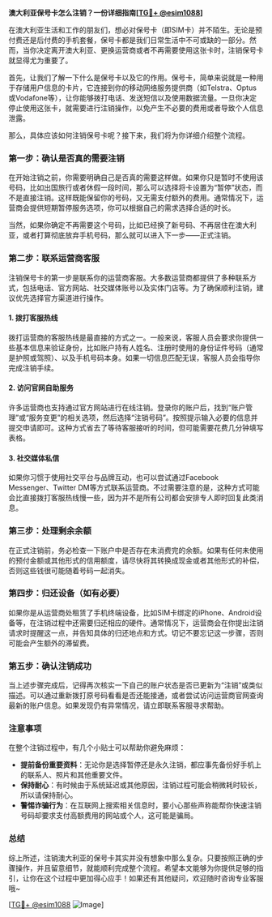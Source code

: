 **澳大利亚保号卡怎么注销？一份详细指南[[TG💪+ @esim1088](https://t.me/s/esim1088)]**

在澳大利亚生活和工作的朋友们，想必对保号卡（即SIM卡）并不陌生。无论是预付费还是后付费的手机套餐，保号卡都是我们日常生活中不可或缺的一部分。然而，当你决定离开澳大利亚、更换运营商或者不再需要使用这张卡时，注销保号卡就显得尤为重要了。

首先，让我们了解一下什么是保号卡以及它的作用。保号卡，简单来说就是一种用于存储用户信息的卡片，它连接到你的移动网络服务提供商（如Telstra、Optus或Vodafone等），让你能够拨打电话、发送短信以及使用数据流量。一旦你决定停止使用这张卡，就需要进行注销操作，以免产生不必要的费用或者导致个人信息泄露。

那么，具体应该如何注销保号卡呢？接下来，我们将为你详细介绍整个流程。

### 第一步：确认是否真的需要注销

在开始注销之前，你需要明确自己是否真的需要这样做。如果你只是暂时不使用该号码，比如出国旅行或者休假一段时间，那么可以选择将卡设置为“暂停”状态，而不是直接注销。这样既能保留你的号码，又无需支付额外的费用。通常情况下，运营商会提供短期暂停服务选项，你可以根据自己的需求选择合适的时长。

当然，如果你确定不再需要这个号码，比如已经换了新号码、不再居住在澳大利亚，或者打算彻底放弃手机号码，那么就可以进入下一步——正式注销。

### 第二步：联系运营商客服

注销保号卡的第一步是联系你的运营商客服。大多数运营商都提供了多种联系方式，包括电话、官方网站、社交媒体账号以及实体门店等。为了确保顺利注销，建议优先选择官方渠道进行操作。

#### 1. 拨打客服热线
拨打运营商的客服热线是最直接的方式之一。一般来说，客服人员会要求你提供一些基本信息来验证身份，比如账户持有人姓名、注册时使用的身份证件号码（通常是护照或驾照）、以及手机号码本身。如果一切信息匹配无误，客服人员会指导你完成注销手续。

#### 2. 访问官网自助服务
许多运营商也支持通过官方网站进行在线注销。登录你的账户后，找到“账户管理”或“服务变更”的相关选项，然后选择“注销号码”。按照提示输入必要的信息并提交申请即可。这种方式省去了等待客服接听的时间，但可能需要花费几分钟填写表格。

#### 3. 社交媒体私信
如果你习惯于使用社交平台与品牌互动，也可以尝试通过Facebook Messenger、Twitter DM等方式联系运营商。不过需要注意的是，这种方式可能会比直接拨打客服热线慢一些，因为并不是所有公司都会安排专人即时回复此类消息。

### 第三步：处理剩余余额

在正式注销前，务必检查一下账户中是否存在未消费完的余额。如果有任何未使用的预付金额或其他形式的信用额度，请尽快将其转换成现金或者其他形式的补偿，否则这些钱很可能随着号码一起消失。

### 第四步：归还设备（如有必要）

如果你是从运营商处租赁了手机终端设备，比如SIM卡绑定的iPhone、Android设备等，在注销过程中还需要归还相应的硬件。通常情况下，运营商会在你提出注销请求时提醒这一点，并告知具体的归还地点和方式。切记不要忘记这一步骤，否则可能会产生额外的滞留费。

### 第五步：确认注销成功

当上述步骤完成后，记得再次核实一下自己的账户状态是否已更新为“注销”或类似描述。可以通过重新拨打原号码看看是否还能接通，或者尝试访问运营商官网查询最新的账户信息。如果发现仍有异常情况，请立即联系客服寻求帮助。

### 注意事项

在整个注销过程中，有几个小贴士可以帮助你避免麻烦：

- **提前备份重要资料**：无论你是选择暂停还是永久注销，都应事先备份好手机上的联系人、照片和其他重要文件。
- **保持耐心**：有时候由于系统延迟或其他原因，注销过程可能会稍微耗时较长，所以请保持耐心。
- **警惕诈骗行为**：在互联网上搜索相关信息时，要小心那些声称能帮你快速注销号码却要求支付高额费用的网站或个人，这可能是骗局。

### 总结

综上所述，注销澳大利亚的保号卡其实并没有想象中那么复杂。只要按照正确的步骤操作，并且留意细节，就能顺利完成整个流程。希望本文能够为你提供足够的指引，让你在这个过程中更加得心应手！如果还有其他疑问，欢迎随时咨询专业客服哦~

[[TG💪+ @esim1088](https://t.me/s/esim1088) ![Image](https://i.postimg.cc/4NQfJmqS/Snipaste-2025-05-13-00-14-12.png)]